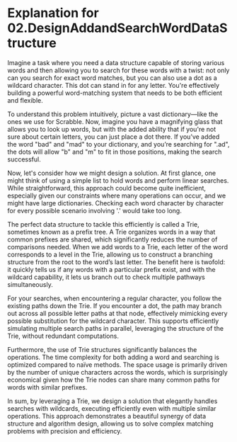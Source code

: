 # Explanation for 02.DesignAddandSearchWordDataStructure

Imagine a task where you need a data structure capable of storing various words and then allowing you to search for these words with a twist: not only can you search for exact word matches, but you can also use a dot as a wildcard character. This dot can stand in for any letter. You're effectively building a powerful word-matching system that needs to be both efficient and flexible.

To understand this problem intuitively, picture a vast dictionary—like the ones we use for Scrabble. Now, imagine you have a magnifying glass that allows you to look up words, but with the added ability that if you're not sure about certain letters, you can just place a dot there. If you’ve added the word "bad" and "mad" to your dictionary, and you’re searching for ".ad", the dots will allow "b" and "m" to fit in those positions, making the search successful.

Now, let's consider how we might design a solution. At first glance, one might think of using a simple list to hold words and perform linear searches. While straightforward, this approach could become quite inefficient, especially given our constraints where many operations can occur, and we might have large dictionaries. Checking each word character by character for every possible scenario involving '.' would take too long.

The perfect data structure to tackle this efficiently is called a Trie, sometimes known as a prefix tree. A Trie organizes words in a way that common prefixes are shared, which significantly reduces the number of comparisons needed. When we add words to a Trie, each letter of the word corresponds to a level in the Trie, allowing us to construct a branching structure from the root to the word’s last letter. The benefit here is twofold: it quickly tells us if any words with a particular prefix exist, and with the wildcard capability, it lets us branch out to check multiple pathways simultaneously.

For your searches, when encountering a regular character, you follow the existing paths down the Trie. If you encounter a dot, the path may branch out across all possible letter paths at that node, effectively mimicking every possible substitution for the wildcard character. This supports efficiently simulating multiple search paths in parallel, leveraging the structure of the Trie, without redundant computations.

Furthermore, the use of Trie structures significantly balances the operations. The time complexity for both adding a word and searching is optimized compared to naïve methods. The space usage is primarily driven by the number of unique characters across the words, which is surprisingly economical given how the Trie nodes can share many common paths for words with similar prefixes.

In sum, by leveraging a Trie, we design a solution that elegantly handles searches with wildcards, executing efficiently even with multiple similar operations. This approach demonstrates a beautiful synergy of data structure and algorithm design, allowing us to solve complex matching problems with precision and efficiency.